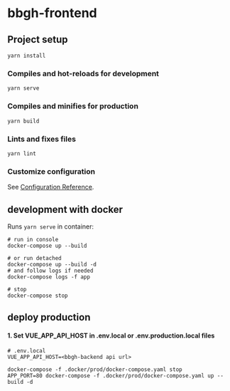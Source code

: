 # bbgh-frontend

## Project setup
```
yarn install
```

### Compiles and hot-reloads for development
```
yarn serve
```

### Compiles and minifies for production
```
yarn build
```

### Lints and fixes files
```
yarn lint
```

### Customize configuration
See [Configuration Reference](https://cli.vuejs.org/config/).

## development with docker

Runs `yarn serve` in container:
```
# run in console
docker-compose up --build

# or run detached
docker-compose up --build -d
# and follow logs if needed
docker-compose logs -f app

# stop
docker-compose stop
```

## deploy production

#### 1. Set VUE_APP_API_HOST in .env.local or .env.production.local files
```env
# .env.local
VUE_APP_API_HOST=<bbgh-backend api url>
```

```
docker-compose -f .docker/prod/docker-compose.yaml stop
APP_PORT=80 docker-compose -f .docker/prod/docker-compose.yaml up --build -d
```
